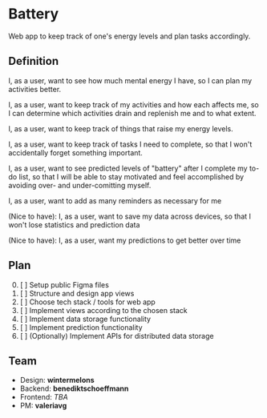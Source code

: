 # Battery

Web app to keep track of one's energy levels and plan tasks accordingly.

## Definition

I, as a user, want to see how much mental energy I have, so I can plan my activities better.

I, as a user, want to keep track of my activities and how each affects me, so I can determine which activities drain and replenish me and to what extent.

I, as a user, want to keep track of things that raise my energy levels. 

I, as a user, want to keep track of tasks I need to complete, so that I won't accidentally forget something important.

I, as a user, want to see predicted levels of "battery" after I complete my to-do list, so that I will be able to stay motivated and feel accomplished by avoiding over- and under-comitting myself.

I, as a user, want to add as many reminders as necessary for me

(Nice to have): I, as a user, want to save my data across devices, so that I won't lose statistics and prediction data

(Nice to have): I, as a user, want my predictions to get better over time

## Plan

0. [ ] Setup public Figma files
1. [ ] Structure and design app views
2. [ ] Choose tech stack / tools for web app
3. [ ] Implement views according to the chosen stack
4. [ ] Implement data storage functionality
5. [ ] Implement prediction functionality
6. [ ] (Optionally) Implement APIs for distributed data storage

## Team
- Design: __wintermelons__
- Backend: __benediktschoeffmann__
- Frontend: *TBA*
- PM: __valeriavg__